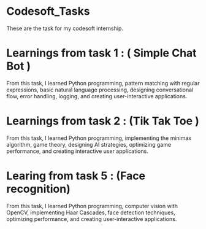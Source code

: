 # Codesoft_Tasks
These are the task for my codesoft internship.
# Learnings from task 1 : ( Simple Chat Bot )
From this task, I learned Python programming, pattern matching with regular expressions, basic natural language processing, designing conversational flow, error handling, logging, and creating user-interactive applications.
# Learnings from task 2 : (Tik Tak Toe )
From this task, I learned Python programming, implementing the minimax algorithm, game theory, designing AI strategies, optimizing game performance, and creating interactive user applications.
# Learing from task 5 : (Face recognition)
From this task, I learned Python programming, computer vision with OpenCV, implementing Haar Cascades, face detection techniques, optimizing performance, and creating user-interactive applications.
